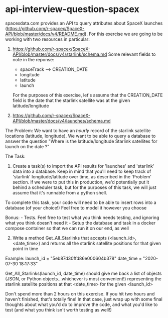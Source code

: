 # api-interview-question-spacex


spacexdata.com provides an API to query attributes about SpaceX launches (https://github.com/r-spacex/SpaceX-API/blob/master/docs/v4/README.md). For this exercise we are going to be working with two resources in particular:
1) https://github.com/r-spacex/SpaceX-API/blob/master/docs/v4/starlink/schema.md
  Some relevant fields to note in the reponse:
    - spaceTrack --> CREATION_DATE
    - longitude
    - latitude
    - launch


    For the purposes of this exercise, let's assume that the CREATION_DATE field is the date that the starlink satellite was at the given latitude/longitude

2) https://github.com/r-spacex/SpaceX-API/blob/master/docs/v4/launches/schema.md

The Problem:
We want to have an *hourly* record of the starlink satellite locations (latitude, longitude). We want to be able to query a database to answer the question "Where is the latitude/longitude Starlink satellites for launch <launch id> on the date <some date here>?"

The Task:

1) Create a task(s) to import the API results for 'launches' and 'starlink' data into a database. Keep in mind that you'll need to keep track of 'starlink' longitude/latitude over time, as described in the 'Problem' section. If we were to put this in production, we'd potentially put it behind a scheduler task, but for the purposes of this task, we will just assume that it's runnable from a python shell.

  To complete this task, your code will need to be able to insert rows into a database (of your choice!) Feel free to model it however you choose
  
  Bonus:
    - Tests. Feel free to test what you think needs testing, and ignoring what you think doesn't need it
    - Setup the database and task in a docker compose container so that we can run it on our end, as well


2) Write a method Get_All_Starlinks that accepts (<launch_id>, <date_time>) and returns all the starlink satellite positions for that given point in time

Example:
launch_id = "5eb87d30ffd86e000604b378"
date_time = "2020-07-30 18:17:33"

Get_All_Starlinks(launch_id, date_time)
should give me back a list of objects (JSON, or Python objects...whichever is most convenient!) representing the starlink satellite positions at that <date_time> for the given <launch_id>



Don't spend more than 2 hours on this exercise. If you hit two hours and haven't finished, that's totally fine! In that case, just wrap up with some final thoughts about what you'd do to improve the code, and what you'd like to test (and what you think isn't worth testing as well!)
